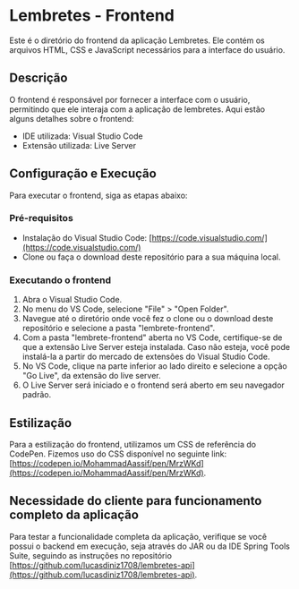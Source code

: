 # Lembretes - Frontend

Este é o diretório do frontend da aplicação Lembretes. Ele contém os arquivos HTML, CSS e JavaScript necessários para a interface do usuário.

## Descrição

O frontend é responsável por fornecer a interface com o usuário, permitindo que ele interaja com a aplicação de lembretes. Aqui estão alguns detalhes sobre o frontend:

- IDE utilizada: Visual Studio Code
- Extensão utilizada: Live Server

## Configuração e Execução

Para executar o frontend, siga as etapas abaixo:

### Pré-requisitos

- Instalação do Visual Studio Code: [https://code.visualstudio.com/](https://code.visualstudio.com/)
- Clone ou faça o download deste repositório para a sua máquina local.

### Executando o frontend

1. Abra o Visual Studio Code.
2. No menu do VS Code, selecione "File" > "Open Folder".
3. Navegue até o diretório onde você fez o clone ou o download deste repositório e selecione a pasta "lembrete-frontend".
4. Com a pasta "lembrete-frontend" aberta no VS Code, certifique-se de que a extensão Live Server esteja instalada. Caso não esteja, você pode instalá-la a partir do mercado de extensões do Visual Studio Code.
5. No VS Code, clique na parte inferior ao lado direito e selecione a opção "Go Live", da extensão do live server.
6. O Live Server será iniciado e o frontend será aberto em seu navegador padrão.

## Estilização

Para a estilização do frontend, utilizamos um CSS de referência do CodePen. Fizemos uso do CSS disponível no seguinte link: [https://codepen.io/MohammadAassif/pen/MrzWKd](https://codepen.io/MohammadAassif/pen/MrzWKd).

## Necessidade do cliente para funcionamento completo da aplicação

Para testar a funcionalidade completa da aplicação, verifique se você possui o backend em execução, seja através do JAR ou da IDE Spring Tools Suite, seguindo as instruções no repositório [https://github.com/lucasdiniz1708/lembretes-api](https://github.com/lucasdiniz1708/lembretes-api).
